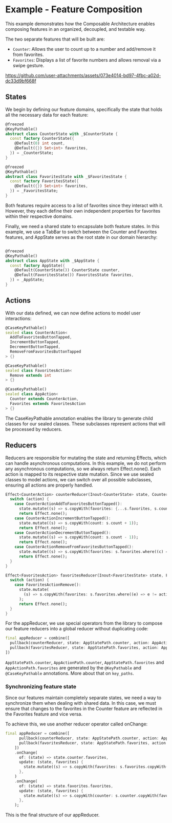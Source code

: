 # Example - Feature Composition

This example demonstrates how the Composable Architecture enables composing features in an organized, decoupled, and testable way.

The two separate features that will be built are:
- `Counter`: Allows the user to count up to a number and add/remove it from favorites.
- `Favorites`: Displays a list of favorite numbers and allows removal via a swipe gesture.

https://github.com/user-attachments/assets/073e4014-bd97-4fbc-a02d-dc33d9bf668f

## States
We begin by defining our feature domains, specifically the state that holds all the necessary data for each feature:

```dart
@freezed
@KeyPathable()
abstract class CounterState with _$CounterState {
  const factory CounterState({
    @Default(0) int count,
    @Default({}) Set<int> favorites,
  }) = _CounterState;
}
```

```dart
@freezed
@KeyPathable()
abstract class FavoritesState with _$FavoritesState {
  const factory FavoritesState({
    @Default({}) Set<int> favorites,
  }) = _FavoritesState;
}
```

Both features require access to a list of favorites since they interact with it. However, they each define their own independent properties for favorites within their respective domains.

Finally, we need a shared state to encapsulate both feature states. In this example, we use a TabBar to switch between the Counter and Favorites features, and AppState serves as the root state in our domain hierarchy:

```dart

@freezed
@KeyPathable()
abstract class AppState with _$AppState {
  const factory AppState({
    @Default(CounterState()) CounterState counter,
    @Default(FavoritesState()) FavoritesState favorites,
  }) = _AppState;
}
```

## Actions
With our data defined, we can now define actions to model user interactions:

```dart
@CaseKeyPathable()
sealed class CounterAction<
  AddToFavoritesButtonTapped,
  IncrementButtonTapped,
  DecrementButtonTapped,
  RemoveFromFavoritesButtonTapped
> {}
```

```dart
@CaseKeyPathable()
sealed class FavoritesAction<
  Remove extends int
> {}
```

```dart
@CaseKeyPathable()
sealed class AppAction<
  Counter extends CounterAction,
  Favorites extends FavoritesAction
> {}
```

The CaseKeyPathable annotation enables the library to generate child classes for our sealed classes. These subclasses represent actions that will be processed by reducers.

## Reducers

Reducers are responsible for mutating the state and returning Effects, which can handle asynchronous computations. In this example, we do not perform any asynchronous computations, so we always return Effect.none(). Each action is mapped to its respective state mutation. Since we use sealed classes to model actions, we can switch over all possible subclasses, ensuring all actions are properly handled.

```dart
Effect<CounterAction> counterReducer(Inout<CounterState> state, CounterAction action) {
  switch (action) {
    case CounterActionAddToFavoritesButtonTapped():
      state.mutate((s) => s.copyWith(favorites: {...s.favorites, s.count}));
      return Effect.none();
    case CounterActionIncrementButtonTapped():
      state.mutate((s) => s.copyWith(count: s.count + 1));
      return Effect.none();
    case CounterActionDecrementButtonTapped():
      state.mutate((s) => s.copyWith(count: s.count - 1));
      return Effect.none();
    case CounterActionRemoveFromFavoritesButtonTapped():
      state.mutate((s) => s.copyWith(favorites: s.favorites.where((c) => c != s.count).toSet()));
      return Effect.none();
  }
}
```

```dart
Effect<FavoritesAction> favoritesReducer(Inout<FavoritesState> state, FavoritesAction action) {
  switch (action) {
    case FavoritesActionRemove():
      state.mutate(
        (s) => s.copyWith(favorites: s.favorites.where((e) => e != action.remove).toSet()),
      );
      return Effect.none();
  }
}
```

For the appReducer, we use special operators from the library to compose our feature reducers into a global reducer without duplicating code:

```dart
final appReducer = combine([
  pullback(counterReducer, state: AppStatePath.counter, action: AppActionPath.counter),
  pullback(favoritesReducer, state: AppStatePath.favorites, action: AppActionPath.favorites),
])
```

`AppStatePath.counter`, `AppActionPath.counter`, `AppStatePath.favorites` and `AppActionPath.favorites` are generated by the `@KeyPathable` and `@CaseKeyPathable` annotations. More about that on `key_paths`.

### Synchronizing feature state

Since our features maintain completely separate states, we need a way to synchronize them when dealing with shared data. In this case, we must ensure that changes to the favorites in the Counter feature are reflected in the Favorites feature and vice versa.

To achieve this, we use another reducer operator called onChange:

```dart
final appReducer = combine([
      pullback(counterReducer, state: AppStatePath.counter, action: AppActionPath.counter),
      pullback(favoritesReducer, state: AppStatePath.favorites, action: AppActionPath.favorites),
    ])
    .onChange(
      of: (state) => state.counter.favorites,
      update: (state, favorites) {
        state.mutate((s) => s.copyWith(favorites: s.favorites.copyWith(favorites: favorites)));
      },
    )
    .onChange(
      of: (state) => state.favorites.favorites,
      update: (state, favorites) {
        state.mutate((s) => s.copyWith(counter: s.counter.copyWith(favorites: favorites)));
      },
    );
```

This is the final structure of our appReducer.
